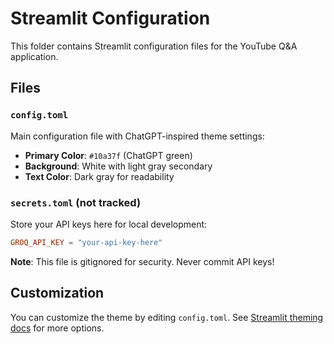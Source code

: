 # Streamlit Configuration

This folder contains Streamlit configuration files for the YouTube Q&A application.

## Files

### `config.toml`
Main configuration file with ChatGPT-inspired theme settings:
- **Primary Color**: `#10a37f` (ChatGPT green)
- **Background**: White with light gray secondary
- **Text Color**: Dark gray for readability

### `secrets.toml` (not tracked)
Store your API keys here for local development:

```toml
GROQ_API_KEY = "your-api-key-here"
```

**Note**: This file is gitignored for security. Never commit API keys!

## Customization

You can customize the theme by editing `config.toml`. See [Streamlit theming docs](https://docs.streamlit.io/library/advanced-features/theming) for more options.

